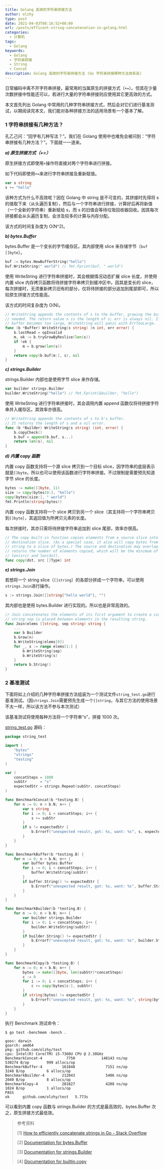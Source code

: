 ```yaml
---
title: Golang 高效的字符串拼接方法
author: olzhy
type: post
date: 2021-04-03T08:16:52+08:00
url: /posts/efficent-string-concatenation-in-golang.html
categories:
  - 计算机
tags:
  - Golang
keywords:
  - Golang
  - 字符串拼接
  - String
  - Concat
description: Golang 高效的字符串拼接方法 (Go 字符串拼接哪种方法效率高)
---
```


日常编码中离不开字符串拼接，最常用的当属原生的拼接方式（`+=`）。但其在少量次数拼接中性能还可以，若进行大量的字符串拼接则应使用其它更高效的方式。

本文首先列出 Golang 中常用的几种字符串拼接方式，然后会对它们进行基准测试，以期阅读完本文，我们能对各种拼接方法的适用场景有一个基本了解。

### 1 字符串拼接有几种方法？

孔乙己问：“回字有几种写法？”。我们在 Golang 使用中也难免会被问到：“字符串拼接有几种方法？”。下面就一一道来。

**_a) 原生拼接方式（+=）_**

原生拼接方式即使用`+`操作符直接对两个字符串进行拼接。

如下代码即使用`+=`来进行字符串拼接及重新赋值。

```go
var s string
s += "hello"
```

该种方式为什么不高效呢？因在 Golang 中 string 是不可变的，其拼接时先得将 s 的值取下来（从头遍历复制），然后与一个字符串进行拼接，计算好后再将新值（一个全新的字符串）重新赋给 s，而 s 的旧值会等待垃圾回收器回收。因其每次拼接都会从头遍历复制，会涉及较多的计算与内存分配。

该方式的时间复杂度为 O(N^2)。

**_b) bytes.Buffer_**

bytes.Buffer 是一个变长的字节缓存区。其内部使用 slice 来存储字节（`buf []byte`）。

```go
buf := bytes.NewBufferString("hello")
buf.WriteString(" world") // fmt.Fprint(buf, " world")
```

使用 WriteString 进行字符串拼接时，其会根据情况动态扩展 slice 长度，并使用内置 slice 内存拷贝函数将待拼接字符串拷贝到缓冲区中。因其是变长的 slice，每次拼接时，无须重新拷贝旧有的部分，仅将待拼接的部分追加到尾部即可，所以较原生拼接方式性能高。

该方式的时间复杂度为 O(N)。

```go
// WriteString appends the contents of s to the buffer, growing the buffer as
// needed. The return value n is the length of s; err is always nil. If the
// buffer becomes too large, WriteString will panic with ErrTooLarge.
func (b *Buffer) WriteString(s string) (n int, err error) {
	b.lastRead = opInvalid
	m, ok := b.tryGrowByReslice(len(s))
	if !ok {
		m = b.grow(len(s))
	}
	return copy(b.buf[m:], s), nil
}
```

**_c) strings.Builder_**

strings.Builder 内部也是使用字节 slice 来作存储。

```go
var builder strings.Builder
builder.WriteString("hello") // fmt.Fprint(&builder, "hello")
```

使用 WriteString 进行字符串拼接时，其会调用内置 append 函数仅将待拼接字符串并入缓存区。其效率亦很高。

```go
// WriteString appends the contents of s to b's buffer.
// It returns the length of s and a nil error.
func (b *Builder) WriteString(s string) (int, error) {
	b.copyCheck()
	b.buf = append(b.buf, s...)
	return len(s), nil
}
```

**_d) 内置 copy 函数_**

内置 copy 函数支持将一个源 slice 拷贝到一个目标 slice，因字符串的底层表示就是`[]byte`，所以也可以使用该函数进行字符串拼接。不过限制是需要预先知道字节 slice 的长度。

```go
bytes := make([]byte, 11)
size := copy(bytes[0:], "hello")
copy(bytes[size:], " world")
fmt.Println(string(bytes))
```

内置 copy 函数支持将一个 slice 拷贝到另一个 slice（其支持将一个字符串拷贝到`[]byte`），其返回值为所拷贝元素的长度。

每次拼接时，其亦只需将待拼接字符串追加到 slice 尾部，效率亦很高。

```go
// The copy built-in function copies elements from a source slice into a
// destination slice. (As a special case, it also will copy bytes from a
// string to a slice of bytes.) The source and destination may overlap. Copy
// returns the number of elements copied, which will be the minimum of
// len(src) and len(dst).
func copy(dst, src []Type) int
```

**_e) strings.Join_**

若想将一个 string slice（`[]string`）的各部分拼成一个字符串，可以使用`strings.Join`进行操作。

```go
s := strings.Join([]string{"hello world"}, "")
```

其内部也是使用 bytes.Builder 进行实现的。所以也是非常高效的。

```go
// Join concatenates the elements of its first argument to create a single string. The separator
// string sep is placed between elements in the resulting string.
func Join(elems []string, sep string) string {
	...
	var b Builder
	b.Grow(n)
	b.WriteString(elems[0])
	for _, s := range elems[1:] {
		b.WriteString(sep)
		b.WriteString(s)
	}
	return b.String()
}
```

### 2 基准测试

下面将如上介绍的几种字符串拼接方法组装为一个测试文件`string_test.go`进行基准测试。（因`strings.Join`需要预先生成一个`[]string`，与其它方法的使用场景不太一样，所以该方法不参与本次测试）

该基准测试将使用每种方法将一个字符串“s”，拼接 1000 次。

[string_test.go](https://github.com/olzhy/go-exercises/blob/master/string_concatenation/string_test.go) 源码：

```go
package string_test

import (
	"bytes"
	"strings"
	"testing"
)

var (
	concatSteps = 1000
	subStr      = "s"
	expectedStr = strings.Repeat(subStr, concatSteps)
)

func BenchmarkConcat(b *testing.B) {
	for n := 0; n < b.N; n++ {
		var s string
		for i := 0; i < concatSteps; i++ {
			s += subStr
		}
		if s != expectedStr {
			b.Errorf("unexpected result, got: %s, want: %s", s, expectedStr)
		}
	}
}

func BenchmarkBuffer(b *testing.B) {
	for n := 0; n < b.N; n++ {
		var buffer bytes.Buffer
		for i := 0; i < concatSteps; i++ {
			buffer.WriteString(subStr)
		}
		if buffer.String() != expectedStr {
			b.Errorf("unexpected result, got: %s, want: %s", buffer.String(), expectedStr)
		}
	}
}

func BenchmarkBuilder(b *testing.B) {
	for n := 0; n < b.N; n++ {
		var builder strings.Builder
		for i := 0; i < concatSteps; i++ {
			builder.WriteString(subStr)
		}
		if builder.String() != expectedStr {
			b.Errorf("unexcepted result, got: %s, want: %s", builder.String(), expectedStr)
		}
	}
}

func BenchmarkCopy(b *testing.B) {
	for n := 0; n < b.N; n++ {
		bytes := make([]byte, len(subStr)*concatSteps)
		c := 0
		for i := 0; i < concatSteps; i++ {
			c += copy(bytes[c:], subStr)
		}
		if string(bytes) != expectedStr {
			b.Errorf("unexpected result, got: %s, want: %s", string(bytes), expectedStr)
		}
	}
}
```

执行 Benchmark 测试命令：

```shell
$ go test -benchmem -bench .

goos: darwin
goarch: amd64
pkg: github.com/olzhy/test
cpu: Intel(R) Core(TM) i5-7360U CPU @ 2.30GHz
BenchmarkConcat-4           7750            148143 ns/op          530274 B/op        999 allocs/op
BenchmarkBuffer-4         161848              7151 ns/op            3248 B/op          6 allocs/op
BenchmarkBuilder-4        212043              5406 ns/op            2040 B/op          8 allocs/op
BenchmarkCopy-4           281827              4208 ns/op            1024 B/op          1 allocs/op
PASS
ok      github.com/olzhy/test   5.773s
```

可以看到内置 copy 函数与 strings.Builder 的方式是最高效的，bytes.Buffer 次之，原生拼接方式最低效。

> 参考资料
>
> [1] [How to efficiently concatenate strings in Go - Stack Overflow](https://stackoverflow.com/questions/1760757/how-to-efficiently-concatenate-strings-in-go)
>
> [2] [Documentation for bytes.Buffer](https://pkg.go.dev/bytes#example-Buffer)
>
> [3] [Documentation for strings.Builder](https://pkg.go.dev/strings#example-Builder)
>
> [4] [Documentation for builtin.copy](https://pkg.go.dev/strings#example-Builder)
